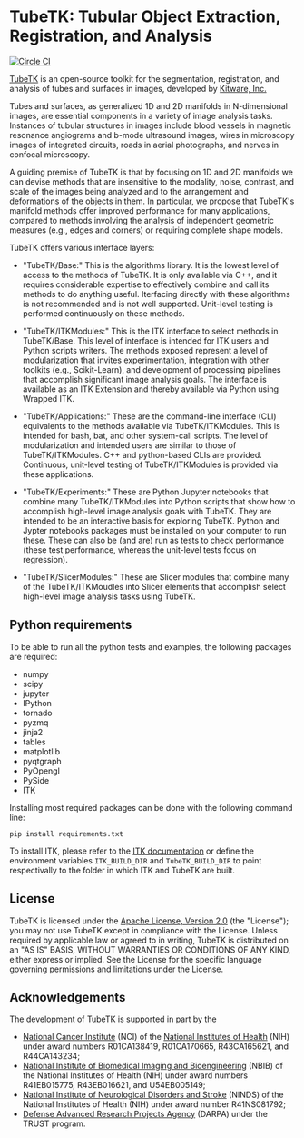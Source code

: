 TubeTK: Tubular Object Extraction, Registration, and Analysis
=============================================================

[![Circle CI](https://circleci.com/gh/KitwareMedical/TubeTK.svg?style=svg)](https://open.cdash.org/index.php?project=TubeTK)

[TubeTK](http://www.tubetk.org) is an open-source toolkit for the segmentation, registration, and analysis of tubes and surfaces in images, developed by [Kitware, Inc.](http://www.kitware.com)

Tubes and surfaces, as generalized 1D and 2D manifolds in N-dimensional images, are essential components in a variety of image analysis tasks. Instances of tubular structures in images include blood vessels in magnetic resonance angiograms and b-mode ultrasound images, wires in microscopy images of integrated circuits, roads in aerial photographs, and nerves in confocal microscopy.

A guiding premise of TubeTK is that by focusing on 1D and 2D manifolds we can devise methods that are insensitive to the modality, noise, contrast, and scale of the images being analyzed and to the arrangement and deformations of the objects in them. In particular, we propose that TubeTK's manifold methods offer improved performance for many applications, compared to methods involving the analysis of independent geometric measures (e.g., edges and corners) or requiring complete shape models.

TubeTK offers various interface layers:

* "TubeTK/Base:" This is the algorithms library.   It is the lowest level of access to the methods of TubeTK.  It is only available via C++, and it requires considerable expertise to effectively combine and call its methods to do anything useful.   Iterfacing directly with these algorithms is not recommended and is not well supported.   Unit-level testing is performed continuously on these methods.

* "TubeTK/ITKModules:" This is the ITK interface to select methods in TubeTK/Base.  This level of interface is intended for ITK users and Python scripts writers.  The methods exposed represent a level of modularization that invites experimentation, integration with other toolkits (e.g., Scikit-Learn), and development of processing pipelines that accomplish significant image analysis goals.  The interface is available as an ITK Extension and thereby available via Python using Wrapped ITK.

* "TubeTK/Applications:" These are the command-line interface (CLI) equivalents to the methods available via TubeTK/ITKModules.  This is intended for bash, bat, and other system-call scripts.  The level of modularization and intended users are similar to those of TubeTK/ITKModules.  C++ and python-based CLIs are provided.  Continuous, unit-level testing of TubeTK/ITKModules is provided via these applications.

* "TubeTK/Experiments:" These are Python Jupyter notebooks that combine many TubeTK/ITKModules into Python scripts that show how to accomplish high-level image analysis goals with TubeTK.  They are intended to be an interactive basis for exploring TubeTK.  Python and Jypter notebooks packages must be installed on your computer to run these. These can also be (and are) run as tests to check performance (these test performance, whereas the unit-level tests focus on regression).

* "TubeTK/SlicerModules:"  These are Slicer modules that combine many of the TubeTK/ITKMoudles into Slicer elements that accomplish select high-level image analysis tasks using TubeTK.

Python requirements
-------------------

To be able to run all the python tests and examples, the following packages are required:
* numpy
* scipy
* jupyter
* IPython
* tornado
* pyzmq
* jinja2
* tables
* matplotlib
* pyqtgraph
* PyOpengl
* PySide
* ITK

Installing most required packages can be done with the following command line:

```
pip install requirements.txt
```

To install ITK, please refer to the [ITK documentation](https://blog.kitware.com/itk-python-wrapping-now-available-for-the-latest-msvc-clang-and-gcc/) or define the environment variables `ITK_BUILD_DIR` and `TubeTK_BUILD_DIR` to point respectivally to the folder in which ITK and TubeTK are built.

License
-------

TubeTK is licensed under the [Apache License, Version 2.0](http://www.apache.org/licenses/LICENSE-2.0) (the "License"); you may not use TubeTK except in compliance with the License. Unless required by applicable law or agreed to in writing, TubeTK is distributed on an "AS IS" BASIS, WITHOUT WARRANTIES OR CONDITIONS OF ANY KIND, either express or implied. See the License for the specific language governing permissions and limitations under the License.

Acknowledgements
----------------

The development of TubeTK is supported in part by the

* [National Cancer Institute](http://www.cancer.gov‎) (NCI) of the [National Institutes of Health](http://www.nih.gov) (NIH) under award numbers R01CA138419, R01CA170665, R43CA165621, and R44CA143234;
* [National Institute of Biomedical Imaging and Bioengineering](http://www.nibib.nih.gov) (NBIB) of the National Institutes of Health (NIH) under award numbers R41EB015775, R43EB016621, and U54EB005149;
* [National Institute of Neurological Disorders and Stroke](http://www.ninds.nih.gov) (NINDS) of the National Institutes of Health (NIH) under award number R41NS081792;
* [Defense Advanced Research Projects Agency](http://www.darpa.mil) (DARPA) under the TRUST program.
